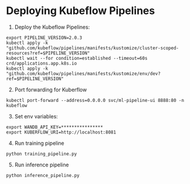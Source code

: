 # Deploying Kubeflow Pipelines

1. Deploy the Kubeflow Pipelines:
```shell
export PIPELINE_VERSION=2.0.3
kubectl apply -k "github.com/kubeflow/pipelines/manifests/kustomize/cluster-scoped-resources?ref=$PIPELINE_VERSION"
kubectl wait --for condition=established --timeout=60s crd/applications.app.k8s.io
kubectl apply -k "github.com/kubeflow/pipelines/manifests/kustomize/env/dev?ref=$PIPELINE_VERSION"
```

2. Port forwarding for Kuberflow
```shell
kubectl port-forward --address=0.0.0.0 svc/ml-pipeline-ui 8888:80 -n kubeflow

```
3. Set env variables:
```shell
export WANDB_API_KEY=****************
export KUBERFLOW_URI=http://localhost:8081
```
4. Run training pipeline
```shell
python training_pipeline.py
```
5. Run inference pipeline
```shell
python inference_pipeline.py
```
